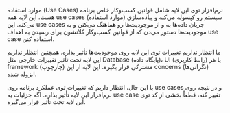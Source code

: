 موارد استفاده (Use Cases)
نرم‌افزار توی این لایه شامل قوانین کسب‌وکار خاص برنامه هست. این لایه همه use cases (موارد استفاده) سیستم رو کپسوله می‌کنه و پیاده‌سازی می‌کنه. این use cases جریان داده‌ها به و از موجودیت‌ها رو هماهنگ می‌کنن و به موجودیت‌ها دستور می‌دن که از قوانین کسب‌وکار کلانشون برای رسیدن به اهداف use case استفاده کنن.

ما انتظار نداریم تغییرات توی این لایه روی موجودیت‌ها تأثیر بذاره. همچنین انتظار نداریم این لایه تحت تأثیر تغییرات خارجی مثل Database (پایگاه داده)، UI (رابط کاربری) یا هر framework (چارچوب) مشترکی قرار بگیره. این لایه از این concerns (نگرانی‌ها) ایزوله شده.

با این حال، انتظار داریم که تغییرات توی عملکرد برنامه روی use cases و در نتیجه روی نرم‌افزار این لایه تأثیر بذاره. اگه جزئیات یه use case تغییر کنه، قطعاً بخشی از کد توی این لایه تحت تأثیر قرار می‌گیره.